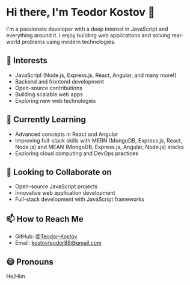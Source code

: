 # Hi there, I'm Teodor Kostov 👋

I'm a passionate developer with a deep interest in JavaScript and everything around it. I enjoy building web applications and solving real-world problems using modern technologies.

## 👀 Interests
- JavaScript (Node.js, Express.js, React, Angular, and many more!)
- Backend and frontend development
- Open-source contributions
- Building scalable web apps
- Exploring new web technologies

## 🌱 Currently Learning
- Advanced concepts in React and Angular
- Improving full-stack skills with MERN (MongoDB, Express.js, React, Node.js) and MEAN (MongoDB, Express.js, Angular, Node.js) stacks
- Exploring cloud computing and DevOps practices

## 💞️ Looking to Collaborate on
- Open-source JavaScript projects
- Innovative web application development
- Full-stack development with JavaScript frameworks

## 📫 How to Reach Me
- GitHub: [@Teodor-Kostov](https://github.com/Teodor-Kostov)
- Email: kostovteodor88@gmail.com

## 😄 Pronouns
He/Him
